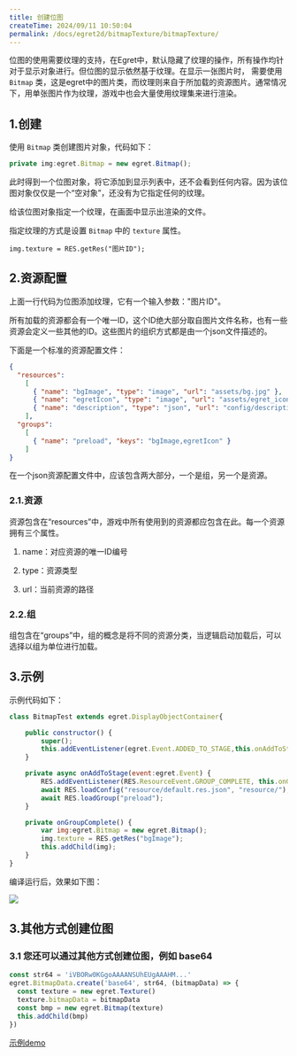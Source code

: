 ```yaml
---
title: 创建位图
createTime: 2024/09/11 10:50:04
permalink: /docs/egret2d/bitmapTexture/bitmapTexture/
---
```


位图的使用需要纹理的支持，在Egret中，默认隐藏了纹理的操作，所有操作均针对于显示对象进行。但位图的显示依然基于纹理。在显示一张图片时， 需要使用 `Bitmap` 类，这是egret中的图片类，而纹理则来自于所加载的资源图片。通常情况下，用单张图片作为纹理，游戏中也会大量使用纹理集来进行渲染。

## 1.创建
使用 `Bitmap` 类创建图片对象，代码如下：

```javascript
private img:egret.Bitmap = new egret.Bitmap();
```

此时得到一个位图对象，将它添加到显示列表中，还不会看到任何内容。因为该位图对象仅仅是一个“空对象”，还没有为它指定任何的纹理。

给该位图对象指定一个纹理，在画面中显示出渲染的文件。

指定纹理的方式是设置 `Bitmap` 中的 `texture` 属性。

```
img.texture = RES.getRes("图片ID");
```

## 2.资源配置
上面一行代码为位图添加纹理，它有一个输入参数："图片ID"。

所有加载的资源都会有一个唯一ID，这个ID绝大部分取自图片文件名称，也有一些资源会定义一些其他的ID。这些图片的组织方式都是由一个json文件描述的。

下面是一个标准的资源配置文件：

```json
{
  "resources":
    [
      { "name": "bgImage", "type": "image", "url": "assets/bg.jpg" },
      { "name": "egretIcon", "type": "image", "url": "assets/egret_icon.png" },
      { "name": "description", "type": "json", "url": "config/description.json" }
    ],
  "groups":
    [
      { "name": "preload", "keys": "bgImage,egretIcon" }
    ]
}
```

在一个json资源配置文件中，应该包含两大部分，一个是组，另一个是资源。

### 2.1.资源

资源包含在“resources”中，游戏中所有使用到的资源都应包含在此。每一个资源拥有三个属性。

1. name：对应资源的唯一ID编号

2. type：资源类型

3. url：当前资源的路径

### 2.2.组

组包含在“groups”中，组的概念是将不同的资源分类，当逻辑启动加载后，可以选择以组为单位进行加载。

## 3.示例

示例代码如下：

```javascript
class BitmapTest extends egret.DisplayObjectContainer{

    public constructor() {
        super();
        this.addEventListener(egret.Event.ADDED_TO_STAGE,this.onAddToStage,this);
    }

    private async onAddToStage(event:egret.Event) {
        RES.addEventListener(RES.ResourceEvent.GROUP_COMPLETE, this.onGroupComplete, this);
        await RES.loadConfig("resource/default.res.json", "resource/");
        await RES.loadGroup("preload");
    }

    private onGroupComplete() {
        var img:egret.Bitmap = new egret.Bitmap();
        img.texture = RES.getRes("bgImage");
        this.addChild(img);
    }
}
```

编译运行后，效果如下图：

![](56614ea87fa1a.jpg)

## 3.其他方式创建位图
### 3.1 您还可以通过其他方式创建位图，例如 base64
```javascript
const str64 = 'iVBORw0KGgoAAAANSUhEUgAAAHM...'
egret.BitmapData.create('base64', str64, (bitmapData) => {
  const texture = new egret.Texture()
  texture.bitmapData = bitmapData
  const bmp = new egret.Bitmap(texture)
  this.addChild(bmp)
})
```
[示例demo](http://tool.egret-labs.org/DocZip/engine/core/display/base64Demo.zip)
